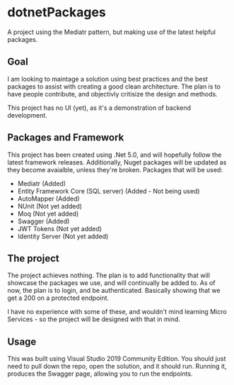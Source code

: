 # dotnetPackages
A project using the Mediatr pattern, but making use of the latest helpful packages.

## Goal
I am looking to maintage a solution using best practices and the best packages to assist with creating a good clean architecture. The plan is to have people contribute, and objectivly critisize the design and methods.

This project has no UI (yet), as it's a demonstration of backend development.

## Packages and Framework
This project has been created using .Net 5.0, and will hopefully follow the latest framework releases. Additionally, Nuget packages will be updated as they become avaialble, unless they're broken. Packages that will be used:

* Mediatr (Added)
* Entity Framework Core (SQL server) (Added - Not being used)
* AutoMapper (Added)
* NUnit (Not yet added)
* Moq (Not yet added)
* Swagger (Added)
* JWT Tokens (Not yet added)
* Identity Server (Not yet added)

## The project
The project achieves nothing. The plan is to add functionality that will showcase the packages we use, and will continually be added to. As of now, the plan is to login, and be authenticated. Basically showing that we get a 200 on a protected endpoint.

I have no experience with some of these, and wouldn't mind learning Micro Services - so the project will be designed with that in mind.

## Usage
This was built using Visual Studio 2019 Community Edition. You should just need to pull down the repo, open the solution, and it should run. Running it, produces the Swagger page, allowing you to run the endpoints.
